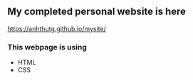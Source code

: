 ## My completed personal website is here
https://anhthutg.github.io/mysite/

### This webpage is using
- HTML
- CSS
